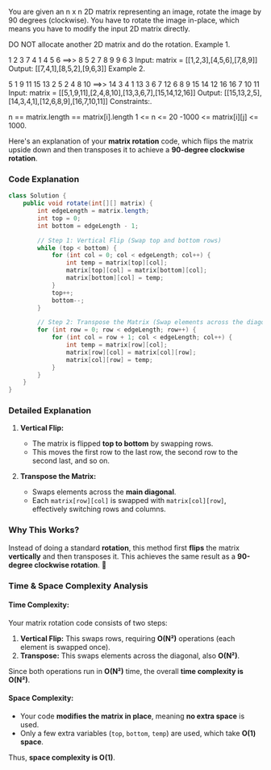 You are given an n x n 2D matrix representing an image, rotate the image by 90 degrees (clockwise).
You have to rotate the image in-place, which means you have to modify the input 2D matrix directly.

DO NOT allocate another 2D matrix and do the rotation.
Example 1.

1 2 3        7 4 1
4 5 6  ==>>  8 5 2
7 8 9        9 6 3
Input: matrix = [[1,2,3],[4,5,6],[7,8,9]]
Output: [[7,4,1],[8,5,2],[9,6,3]]
Example 2.

5 1 9 11               15 13 2 5
2 4 8 10        ==>>   14 3 4 1
13 3 6 7               12 6 8 9
15 14 12 16            16 7 10 11
Input: matrix = [[5,1,9,11],[2,4,8,10],[13,3,6,7],[15,14,12,16]]
Output: [[15,13,2,5],[14,3,4,1],[12,6,8,9],[16,7,10,11]]
Constraints:.

n == matrix.length == matrix[i].length
1 <= n <= 20
-1000 <= matrix[i][j] <= 1000.


Here's an explanation of your **matrix rotation** code, which flips the matrix upside down and then transposes it to achieve a **90-degree clockwise rotation**.

### **Code Explanation**
```java
class Solution {
    public void rotate(int[][] matrix) {
        int edgeLength = matrix.length;
        int top = 0;
        int bottom = edgeLength - 1;

        // Step 1: Vertical Flip (Swap top and bottom rows)
        while (top < bottom) {
            for (int col = 0; col < edgeLength; col++) {
                int temp = matrix[top][col];
                matrix[top][col] = matrix[bottom][col];
                matrix[bottom][col] = temp;
            }
            top++; 
            bottom--;
        }

        // Step 2: Transpose the Matrix (Swap elements across the diagonal)
        for (int row = 0; row < edgeLength; row++) {
            for (int col = row + 1; col < edgeLength; col++) {
                int temp = matrix[row][col];
                matrix[row][col] = matrix[col][row];
                matrix[col][row] = temp;
            }
        }
    }
}
```

### **Detailed Explanation**
1. **Vertical Flip:**  
   - The matrix is flipped **top to bottom** by swapping rows.
   - This moves the first row to the last row, the second row to the second last, and so on.

2. **Transpose the Matrix:**  
   - Swaps elements across the **main diagonal**.
   - Each `matrix[row][col]` is swapped with `matrix[col][row]`, effectively switching rows and columns.

### **Why This Works?**
Instead of doing a standard **rotation**, this method first **flips** the matrix **vertically** and then transposes it. This achieves the same result as a **90-degree clockwise rotation**.
 🚀
### **Time & Space Complexity Analysis**

#### **Time Complexity:**
Your matrix rotation code consists of two steps:
1. **Vertical Flip:** This swaps rows, requiring **O(N²)** operations (each element is swapped once).
2. **Transpose:** This swaps elements across the diagonal, also **O(N²)**.

Since both operations run in **O(N²)** time, the overall **time complexity is O(N²)**.

#### **Space Complexity:**
- Your code **modifies the matrix in place**, meaning **no extra space** is used.
- Only a few extra variables (`top`, `bottom`, `temp`) are used, which take **O(1) space**.

Thus, **space complexity is O(1)**.

